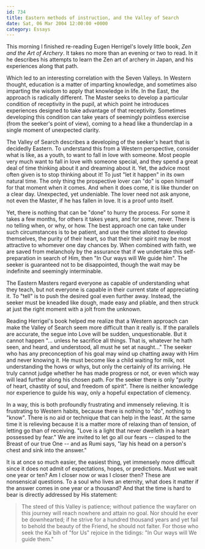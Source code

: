 ```yaml
---
id: 734
title: Eastern methods of instruction, and the Valley of Search
date: Sat, 06 Mar 2004 12:00:00 +0000
category: Essays
---
```


This morning I finished re-reading Eugen Herrigel's lovely little book,
*Zen and the Art of Archery*.  It takes no more than an evening or two to
read.  In it he describes his attempts to learn the Zen art of archery
in Japan, and his experiences along that path.

Which led to an interesting correlation with the Seven Valleys.  In
Western thought, education is a matter of imparting knowledge, and
sometimes also imparting the wisdom to apply that knowledge in life.  In
the East, the approach is radically different.  The Master seeks to
develop a particular condition of receptivity in the pupil, at which
point he introduces experiences designed to take advantage of that
receptivity.  Sometimes developing this condition can take years of
seemingly pointless exercise (from the seeker's point of view), coming
to a head like a thunderclap in a single moment of unexpected clarity.

The Valley of Search describes a developing of the seeker's heart that
is decidedly Eastern.  To understand this from a Western perspective,
consider what is like, as a youth, to want to fall in love with someone.
Most people very much want to fall in love with someone special, and
they spend a great deal of time thinking about it and dreaming about it.
Yet, the advice most often given is to stop thinking about it!  To just
"let it happen" in its own natural time.  The only thing the prospective
lover can "do" is open himself for that moment when it comes.  And when
it does come, it is like thunder on a clear day.  Unexpected, yet
undeniable.  The lover need not ask anyone, not even the Master, if he
has fallen in love.  It is a proof unto itself.

Yet, there is nothing that can be "done" to hurry the process.  For some
it takes a few months, for others it takes years, and for some, never.
There is no telling when, or why, or how.  The best approach one can
take under such circumstances is to be patient, and use the time alloted
to develop themselves, the purity of their heart, so that their their
spirit may be most attractive to whomever one day chances by.  When
combined with faith, we are saved from melancholy by the assurance that
if we undertake this self-preparation in search of Him, then "In Our
ways will We guide him".  The seeker is guaranteed not to be
disappointed, though the wait may be indefinite and seemingly
interminable.

The Eastern Masters regard everyone as capable of understanding what
they teach, but not everyone is capable in their current state of
appreciating it.  To "tell" is to push the desired goal even further
away.  Instead, the seeker must be kneaded like dough, made easy and
pliable, and then struck at just the right moment with a jolt from the
unknown.

Reading Herrigel's book helped me realize that a Western approach can
make the Valley of Search seem more difficult than it really is.  If the
parallels are accurate, the segue into Love will be sudden,
unquestionable.  But it cannot happen "... unless he sacrifice all
things.  That is, whatever he hath seen, and heard, and understood, all
must he set at naught..."  The seeker who has any preconception of his
goal may wind up chatting away with Him and never knowing it.  He must
become like a child waiting for milk, not understanding the hows or
whys, but only the certainly of its arriving.  He truly cannot judge
whether he has made progress or not, or even which way will lead further
along his chosen path.  For the seeker there is only "purity of heart,
chastity of soul, and freedom of spirit".  There is neither knowledge
nor experience to guide his way, only a hopeful expectation of clemency.

In a way, this is both profoundly frustrating and immensely relieving.
It is frustrating to Western habits, because there is nothing to "do",
nothing to "know".  There is no aid or technique that can help in the
least.  At the same time it is relieving because it is a matter more of
relaxing than of tension, of letting go than of receiving.  "Love is a
light that never dwelleth in a heart possessed by fear."  We are invited
to let go all our fears -- clasped to the Breast of our true One -- and
as Rumi says, "lay his head on a person's chest and sink into the
answer."

It is at once so much easier, the easiest thing, yet immensely more
difficult since it does not admit of expectations, hopes, or
predictions.  Must we wait one year or ten?  Am I closer now or was I
closer then?  These are nonsensical questions.  To a soul who lives an
eternity, what does it matter if the answer comes in one year or a
thousand?  And that the time is hard to bear is directly addressed by
His statement:

> The steed of this Valley is patience; without patience the wayfarer on
> this journey will reach nowhere and attain no goal.  Nor should he
> ever be downhearted; if he strive for a hundred thousand years and yet
> fail to behold the beauty of the Friend, he should not falter. For
> those who seek the Ka`bih of "for Us" rejoice in the tidings: "In Our
> ways will We guide them."


